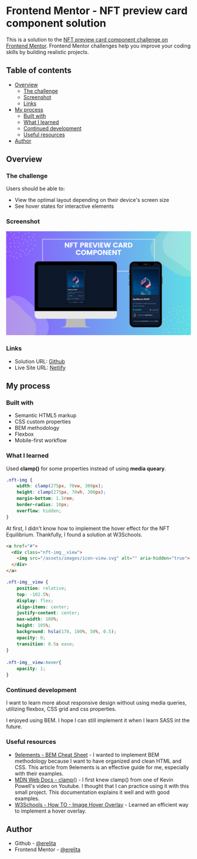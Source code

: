 # Frontend Mentor - NFT preview card component solution

This is a solution to the [NFT preview card component challenge on Frontend Mentor](https://www.frontendmentor.io/challenges/nft-preview-card-component-SbdUL_w0U). Frontend Mentor challenges help you improve your coding skills by building realistic projects. 

## Table of contents

- [Overview](#overview)
  - [The challenge](#the-challenge)
  - [Screenshot](#screenshot)
  - [Links](#links)
- [My process](#my-process)
  - [Built with](#built-with)
  - [What I learned](#what-i-learned)
  - [Continued development](#continued-development)
  - [Useful resources](#useful-resources)
- [Author](#author)

## Overview

### The challenge

Users should be able to:

- View the optimal layout depending on their device's screen size
- See hover states for interactive elements

### Screenshot

![](assets/images/preview.png)

### Links

- Solution URL: [Github](https://github.com/erelita/coding-challenges/tree/main/frontendmentor/newbie/nft-preview-card-component-main)
- Live Site URL: [Netlify](https://nft-preview-card-byer.netlify.app/)

## My process

### Built with

- Semantic HTML5 markup
- CSS custom properties
- BEM methodology
- Flexbox
- Mobile-first workflow

### What I learned

Used **clamp()** for some properties instead of using **media queary**.

```css
.nft-img {
    width: clamp(275px, 70vw, 300px);
    height: clamp(275px, 70vh, 300px);
    margin-bottom: 1.5rem;
    border-radius: 10px;
    overflow: hidden;
}
```

At first, I didn't know how to implement the hover effect for the NFT Equilibrium. Thankfully, I found a solution at W3Schools.

```html
<a href="#">
  <div class="nft-img__view">
    <img src="/assets/images/icon-view.svg" alt="" aria-hidden="true">
  </div>
</a>
```

```css
.nft-img__view {
    position: relative;
    top: -102.5%;
    display: flex;
    align-items: center;
    justify-content: center;
    max-width: 100%;
    height: 105%;
    background: hsla(178, 100%, 50%, 0.5);
    opacity: 0;
    transition: 0.5s ease;
}

.nft-img__view:hover{
    opacity: 1;
}
```


### Continued development

I want to learn more about responsive design without using media queries, utilizing flexbox, CSS grid and css properties.

I enjoyed using BEM. I hope I can still implement it when I learn SASS int the future.

### Useful resources

- [9elements - BEM Cheat Sheet](https://9elements.com/bem-cheat-sheet/) - I wanted to implement BEM methodology because I want to have organized and clean HTML and CSS. This article from 9elements is an effective guide for me, especially with their examples.
- [MDN Web Docs - clamp()](https://developer.mozilla.org/en-US/docs/Web/CSS/clamp()) - I first knew clamp() from one of Kevin Powell's video on Youtube. I thought that I can practice using it with this small project. This documentation explains it well and with good examples.
- [W3Schools - How TO - Image Hover Overlay](https://www.w3schools.com/howto/howto_css_image_overlay.asp) - Learned an efficient way to implement a hover overlay.

## Author

- Github - [@erelita](https://github.com/erelita)
- Frontend Mentor - [@erelita](https://www.frontendmentor.io/profile/erelita)

